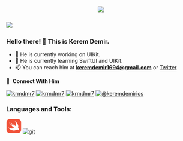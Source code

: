 <h1 align="center">
  <a href="https://git.io/typing-svg">
    <img src="https://readme-typing-svg.herokuapp.com/?lines=Hello!+👋;I+am+Kerem+Demir.&center=true&size=23">
  </a>
</h1>


![](https://komarev.com/ghpvc/?username=keremdemirios&style=flat-square)

### Hello there! 👋 This is Kerem Demir.

- 🔭 He is currently working on UIKit.
- 🌱 He is currently learning SwiftUI and UIKit.
- 📫 You can reach him at **keremdemir1694@gmail.com** or [Twitter](https://twitter.com/keremdemirpng)


🔗 &nbsp;**Connect With Him**
<p align="left">
<a href="https://www.instagram.com/demiirrkerem/" target="blank"><img align="center" src="https://raw.githubusercontent.com/rahuldkjain/github-profile-readme-generator/master/src/images/icons/Social/instagram.svg" alt="krmdmr7" height="30" width="40" /></a>
<a href="https://twitter.com/keremdemirpng" target="blank"><img align="center" src="https://raw.githubusercontent.com/rahuldkjain/github-profile-readme-generator/master/src/images/icons/Social/twitter.svg" alt="krmdmr7" height="30" width="40" /></a>
<a href="https://www.linkedin.com/in/kerem-demir-b31a69190/" target="blank"><img align="center" src="https://raw.githubusercontent.com/rahuldkjain/github-profile-readme-generator/master/src/images/icons/Social/linked-in-alt.svg" alt="krmdmr7" height="30" width="40" /></a>
<a href="https://medium.com/@keremdemirios" target="blank"><img align="center" src="https://raw.githubusercontent.com/rahuldkjain/github-profile-readme-generator/master/src/images/icons/Social/medium.svg" alt="@keremdemirios" height="30" width="40" /></a>



<h3 align="left">Languages and Tools:</h3>
<p <a href="https://developer.apple.com/swift/" target="_blank" rel="noreferrer"> <img src="https://raw.githubusercontent.com/devicons/devicon/master/icons/swift/swift-original.svg" alt="swift" width="40" height="40"/> </a> 
<a href="https://git-scm.com/" target="_blank" rel="noreferrer"> <img src="https://www.vectorlogo.zone/logos/git-scm/git-scm-icon.svg" alt="git" width="40" height="40"/> </a> </p>

